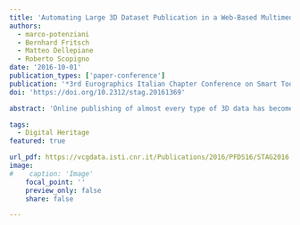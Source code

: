 ```yaml
---
title: 'Automating Large 3D Dataset Publication in a Web-Based Multimedia Repository'
authors:
  - marco-potenziani
  - Bernhard Fritsch
  - Matteo Dellepiane
  - Roberto Scopigno
date: '2016-10-01'
publication_types: ['paper-conference']
publication: '*3rd Eurographics Italian Chapter Conference on Smart Tools and Apps for Graphics*'
doi: 'https://doi.org/10.2312/stag.20161369'

abstract: 'Online publishing of almost every type of 3D data has become a quasi-standard routine. Nevertheless, the integration in a 	web page of a single 3D model, or of a predefined restricted set of models, raises different issues compared to an efficient and effective integration of thousands of them in an online repository. In this case it is mandatory to have an automatized pipeline to prepare and homogenize the dataset. The pipeline should be able to automatically wrap 3D data in all conditions, and display every single model with the best scene setup without any (or with a minimal) interaction by the database maintainers. This paper, retracing the steps of a recent real application case, aims at showing all the faced issues (and the adopted solutions) to publish a large and heterogeneous three-dimensional dataset in a web specialized repository. We want to introduce a valid and reusable strategy, starting from the description of the pipeline adopted for data pre-processing and moving to the choices made in the 3D viewer implementation. The paper concludes with a discussion on the actual state of the integration of 3D data with the other multimedia informative layers.'

tags:
  - Digital Heritage
featured: true

url_pdf: https://vcgdata.isti.cnr.it/Publications/2016/PFDS16/STAG2016 (Paper) - Automating Large 3D Dataset Publication in a Web-Based.pdf
image:
#    caption: 'Image'
    focal_point: ''
    preview_only: false
    share: false

---
```

<!--
{{< figure src="https://vcgdata.isti.cnr.it/Publications/2016/PFDS16/measures.jpg" >}}
{{< figure src="https://vcgdata.isti.cnr.it/Publications/2016/PFDS16/light.jpg" >}}
{{< figure src="https://vcgdata.isti.cnr.it/Publications/2016/PFDS16/general.jpg" >}}
{{< figure src="https://vcgdata.isti.cnr.it/Publications/2016/PFDS16/setup.jpg" >}}
{{< figure src="https://vcgdata.isti.cnr.it/Publications/2016/PFDS16/object.jpg" >}}
{{< figure src="https://vcgdata.isti.cnr.it/Publications/2016/PFDS16/flow.jpg" >}}
{{< figure src="https://vcgdata.isti.cnr.it/Publications/2016/PFDS16/build.jpg" >}}
{{< figure src="https://vcgdata.isti.cnr.it/Publications/2016/PFDS16/sections.jpg" >}}
{{< figure src="https://vcgdata.isti.cnr.it/Publications/2016/PFDS16/0collection.jpg" >}}
-->